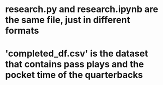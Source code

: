 # research.py and research.ipynb are the same file, just in different formats
# 'completed_df.csv' is the dataset that contains pass plays and the pocket time of the quarterbacks
